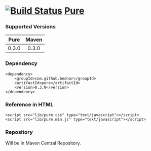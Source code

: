 [![Build Status](https://api.travis-ci.org/bednar/Pure.png?branch=master)](https://travis-ci.org/bednar/Pure) [Pure](http://purecss.io/)
======

### Supported Versions

|   Pure        |   Maven       |
|:-------------:|:-------------:|
|   0.3.0       |   0.3.0       |


### Dependency

    <dependency>
        <groupId>com.github.bednar</groupId>
        <artifactId>pure</artifactId>
        <version>0.3.0</version>
    </dependency>

### Reference in HTML

    <script src="lib/pure.css" type="text/javascript"></script>
    <script src="lib/pure.min.js" type="text/javascript"></script>
    
### Repository

Will be in Maven Central Repository.
